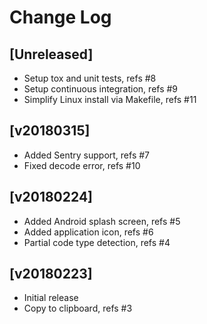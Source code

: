 # Change Log

## [Unreleased]

  - Setup tox and unit tests, refs #8
  - Setup continuous integration, refs #9
  - Simplify Linux install via Makefile, refs #11

## [v20180315]

  - Added Sentry support, refs #7
  - Fixed decode error, refs #10

## [v20180224]

  - Added Android splash screen, refs #5
  - Added application icon, refs #6
  - Partial code type detection, refs #4

## [v20180223]

  - Initial release
  - Copy to clipboard, refs #3
